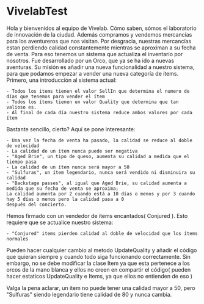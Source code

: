 # VivelabTest

Hola y bienvenidos al equipo de Vivelab. Cómo saben, sómos el laboratorio de innovación de la ciudad. Además compramos
y vendemos mercancías para los aventureros que nos visitan.
Por desgracia, nuestras mercancías estan perdiendo calidad constantemente mientras se aproximan a su fecha de venta. 
Para eso tenemos un sistema que actualiza el inventario por nosotros. Fue desarrollado por un Orco, que ya se ha ido
a nuevas aventuras. Su misión es añadir una nueva funcionalidad a nuestro sistema, para que podamos empezar a vender
una nueva categoría de ítems. Primero, una introducción al sistema actual: 

	- Todos los items tienen el valor SellIn que determina el numero de días que tenemos para vender el ítem
	- Todos los ítems tienen un valor Quality que determina que tan valioso es.
	- Al final de cada día nuestro sistema reduce ambos valores por cada ítem
	
Bastante sencillo, cierto? Aquí se pone interesante:

	- Una vez la fecha de venta ha pasado, la calidad se reduce al doble de velocidad
	- La calidad de un item nunca puede ser negativa
	- "Aged Brie", un tipo de queso, aumenta su calidad a medida que el tiempo pasa
	- La calidad de un ítem nunca será mayor a 50
	- "Sulfuras", un ítem legendario, nunca será vendido ni disminuira su calidad
	- "Backstage passes", al igual que Aged Brie, su calidad aumenta a medida que su fecha de venta se aproxima;
	La calidad aumenta por 2 cuando está a 10 días o menos y por 3 cuando hay 5 días o menos pero la calidad pasa a 0
	después del concierto.
	
Hemos firmado con un vendedor de ítems encantados( Conjured ). Esto requiere que se actualice nuestro sistema:

	- "Conjured" items pierden calidad al doble de velocidad que los ítems normales

Pueden hacer cualquier cambio al metodo UpdateQuality y añadir el código que quieran siempre y cuando todo siga 
funcionando correctamente. Sin embargo, no se debe modificar la clase Item ya que esta pertenece a los orcos de la 
mano blanca y ellos no creen en compartir el código( pueden hacer estaticos UpdateQuality e Items, ya que ellos no
entienden de eso )

Valga la pena aclarar, un item no puede tener una calidad mayor a 50, pero "Sulfuras" siendo legendario tiene calidad
de 80 y nunca cambia.
